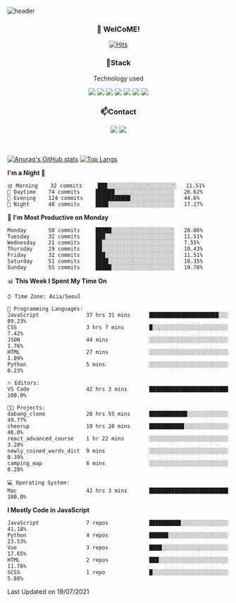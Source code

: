 ![header](https://capsule-render.vercel.app/api?type=waving&color=gradient&height=200&text=Kyungjoon&fontAlign=70&fontAlignY=40&animation=twinkling)

<h3 align="center">👋 WelCoME!</h3>

<div align=center>
  
[![Hits](https://hits.seeyoufarm.com/api/count/incr/badge.svg?url=https%3A%2F%2Fgithub.com%2Fuvula6921&count_bg=%2322BAC9&title_bg=%23827F7F&icon=iconify.svg&icon_color=%2325A27F&title=visits&edge_flat=false)](https://hits.seeyoufarm.com)
  
</div>
<h3 align="center">📌Stack</h3>
<p align="center">Technology used</p>
<div align="center"><img src="https://img.shields.io/badge/HTML5-E34F26?style=flat-square&logo=HTML5&logoColor=white"></img> <img src="https://img.shields.io/badge/CSS3-0A84FF?style=flat-square&logo=CSS3&logoColor=white"></img> <img src="https://img.shields.io/badge/JavaScript-FFCD11?style=flat-square&logo=JavaScript&logoColor=white"></img> <img src="https://img.shields.io/badge/React-00BCF6?style=flat-square&logo=React&logoColor=white"></img> <img src="https://img.shields.io/badge/jQuery-3655FF?style=flat-square&logo=jQuery&logoColor=white"></img> <img src="https://img.shields.io/badge/Ruby-E0115F?style=flat-square&logo=Ruby&logoColor=white"></img> <img src="https://img.shields.io/badge/Python-4B8BBE?style=flat-square&logo=Python&logoColor=white"></img></div>

<h3 align="center">📫Contact</h3>
<div align="center"><a href="https://velog.io/@uvula6921/"><img src="https://img.shields.io/badge/Blog-20c997?style=flat-square&logo=V&logoColor=white"/></a> <a href="pkj6921@gmail.com"><img src="https://img.shields.io/badge/Gmail-EA4335?style=flat-square&logo=Gmail&logoColor=white"/></a></div>
<br>
<br>

[![Anurag's GitHub stats](https://github-readme-stats.vercel.app/api?username=uvula6921&hide=stars,issues&show_icons=true&count_private=true&theme=tokyonight)](https://github.com/anuraghazra/github-readme-stats)
[![Top Langs](https://github-readme-stats.vercel.app/api/top-langs/?username=uvula6921&hide=css,jupyter%20notebook,html&exclude_repo=uvula6921,uvula6921.github.io&layout=compact&langs_count=8)](https://github.com/anuraghazra/github-readme-stats)

<!--START_SECTION:waka-->
**I'm a Night 🦉** 

```text
🌞 Morning    32 commits     ███░░░░░░░░░░░░░░░░░░░░░░   11.51% 
🌆 Daytime    74 commits     ██████░░░░░░░░░░░░░░░░░░░   26.62% 
🌃 Evening    124 commits    ███████████░░░░░░░░░░░░░░   44.6% 
🌙 Night      48 commits     ████░░░░░░░░░░░░░░░░░░░░░   17.27%

```
📅 **I'm Most Productive on Monday** 

```text
Monday       58 commits     █████░░░░░░░░░░░░░░░░░░░░   20.86% 
Tuesday      32 commits     ███░░░░░░░░░░░░░░░░░░░░░░   11.51% 
Wednesday    21 commits     ██░░░░░░░░░░░░░░░░░░░░░░░   7.55% 
Thursday     29 commits     ██░░░░░░░░░░░░░░░░░░░░░░░   10.43% 
Friday       32 commits     ███░░░░░░░░░░░░░░░░░░░░░░   11.51% 
Saturday     51 commits     ████░░░░░░░░░░░░░░░░░░░░░   18.35% 
Sunday       55 commits     █████░░░░░░░░░░░░░░░░░░░░   19.78%

```


📊 **This Week I Spent My Time On** 

```text
⌚︎ Time Zone: Asia/Seoul

💬 Programming Languages: 
JavaScript               37 hrs 31 mins      ██████████████████████░░░   89.23% 
CSS                      3 hrs 7 mins        █░░░░░░░░░░░░░░░░░░░░░░░░   7.42% 
JSON                     44 mins             ░░░░░░░░░░░░░░░░░░░░░░░░░   1.76% 
HTML                     27 mins             ░░░░░░░░░░░░░░░░░░░░░░░░░   1.09% 
Python                   5 mins              ░░░░░░░░░░░░░░░░░░░░░░░░░   0.23%

🔥 Editors: 
VS Code                  42 hrs 3 mins       █████████████████████████   100.0%

🐱‍💻 Projects: 
dabang_clone             20 hrs 55 mins      ████████████░░░░░░░░░░░░░   49.77% 
cheerup                  19 hrs 20 mins      ███████████░░░░░░░░░░░░░░   46.0% 
react_advanced_course    1 hr 22 mins        ░░░░░░░░░░░░░░░░░░░░░░░░░   3.28% 
newly_coined_words_dict  9 mins              ░░░░░░░░░░░░░░░░░░░░░░░░░   0.39% 
camping_map              6 mins              ░░░░░░░░░░░░░░░░░░░░░░░░░   0.28%

💻 Operating System: 
Mac                      42 hrs 3 mins       █████████████████████████   100.0%

```

**I Mostly Code in JavaScript** 

```text
JavaScript               7 repos             ██████████░░░░░░░░░░░░░░░   41.18% 
Python                   4 repos             ██████░░░░░░░░░░░░░░░░░░░   23.53% 
Vue                      3 repos             ████░░░░░░░░░░░░░░░░░░░░░   17.65% 
HTML                     2 repos             ███░░░░░░░░░░░░░░░░░░░░░░   11.76% 
SCSS                     1 repo              █░░░░░░░░░░░░░░░░░░░░░░░░   5.88%

```



 Last Updated on 19/07/2021
<!--END_SECTION:waka-->
